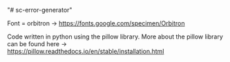 "# sc-error-generator" 

Font = orbitron -> https://fonts.google.com/specimen/Orbitron

Code written in python using the pillow library.
More about the pillow library can be found here -> https://pillow.readthedocs.io/en/stable/installation.html
